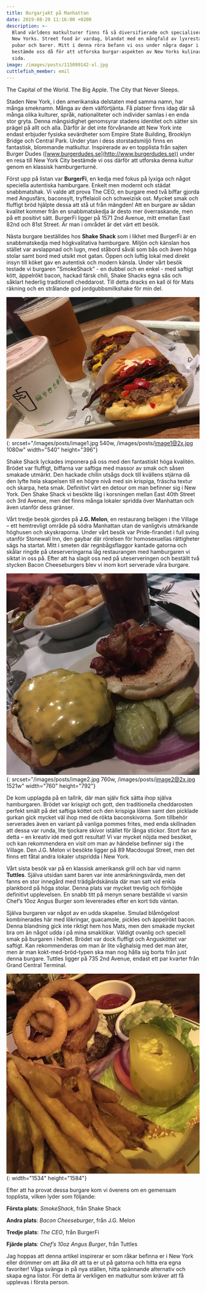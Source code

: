 ```yaml
---
title: Burgarjakt på Manhattan
date: 2019-08-20 11:16:00 +0200
description: >-
  Bland världens matkulturer finns få så diversifierade och specialiserade som
  New Yorks. Street food är vardag, blandat med en mångfald av lyxrestauranger,
  pubar och barer. Mitt i denna röra befann vi oss under några dagar i juni, och
  bestämde oss då för att utforska burgar-aspekten av New Yorks kulinariska
  sida.
image: /images/posts/115099142-xl.jpg
cuttlefish_member: emil
---
```


The Capital of the World. The Big Apple. The City that Never Sleeps.

Staden New York, i den amerikanska delstaten med samma namn, har m&aring;nga smeknamn. M&aring;nga av dem v&auml;lförtj&auml;nta. F&aring; platser finns idag d&auml;r s&aring; m&aring;nga olika kulturer, spr&aring;k, nationaliteter och individer samlas i en enda stor gryta. Denna m&aring;ngsidighet genomsyrar stadens identitet och s&auml;tter sin pr&auml;gel p&aring; allt och alla. D&auml;rför &auml;r det inte förv&aring;nande att New York inte endast erbjuder fysiska sev&auml;rdheter som Empire State Building, Brooklyn Bridge och Central Park. Under ytan i dess storstadsmiljö finns en fantastisk, blommande matkultur. Inspirerade av en topplista fr&aring;n sajten Burger Dudes ([www.burgerdudes.se](http://www.burgerdudes.se)) under en resa till New York City best&auml;mde vi oss d&auml;rför att utforska denna kultur genom en klassisk hamburgerturn&eacute;.

Först upp p&aring; listan var **BurgerFi**, en kedja med fokus p&aring; lyxiga och n&aring;got speciella autentiska hamburgare. Enkelt men modernt och st&auml;dat snabbmatshak. Vi valde att prova The CEO, en burgare med tv&aring; biffar gjorda med Angusf&auml;rs, baconsylt, tryffelaioli och schweizisk ost. Mycket smak och fluffigt bröd hj&auml;lpte dessa att st&aring; ut fr&aring;n m&auml;ngden\! Att en burgare av s&aring;dan kvalitet kommer fr&aring;n en snabbmatskedja &auml;r desto mer överraskande, men p&aring; ett positivt s&auml;tt. BurgerFi ligger p&aring; 1571 2nd Avenue, mitt emellan East 82nd och 81st Street. &Auml;r man i omr&aring;det &auml;r det v&auml;rt ett besök.

N&auml;sta burgare best&auml;lldes hos **Shake Shack** som i likhet med BurgerFi &auml;r en snabbmatskedja med högkvalitativa hamburgare. Miljön och k&auml;nslan hos st&auml;llet var avslappnad och lugn, med st&aring;bord s&aring;v&auml;l som b&aring;s och &auml;ven höga stolar samt bord med utsikt mot gatan. Öppen och luftig lokal med direkt insyn till köket gav en autentisk och modern k&auml;nsla. Under v&aring;rt besök testade vi burgaren ”SmokeShack” - en dubbel och en enkel - med saftigt kött, &auml;ppelrökt bacon, hackad f&auml;rsk chili, Shake Shacks egna s&aring;s och s&aring;klart hederlig traditionell cheddarost. Till detta dracks en kall öl för Mats r&auml;kning och en str&aring;lande god jordgubbsmilkshake för min del.

![](/images/posts/image1.jpg "Shake Shack's fantastiska burgare med chili"){: srcset="/images/posts/image1.jpg 540w, /images/posts/image1@2x.jpg 1080w" width="540" height="396"}

Shake Shack lyckades imponera p&aring; oss med den fantastiskt höga kvalit&eacute;n. Brödet var fluffigt, biffarna var saftiga med massor av smak och s&aring;sen smakade utm&auml;rkt. Den hackade chilin uts&aring;gs dock till kv&auml;llens stj&auml;rna d&aring; den lyfte hela skapelsen till en högre niv&aring; med sin krispiga, fr&auml;scha textur och skarpa, heta smak. Definitivt v&auml;rt en detour om man befinner sig i New York. Den Shake Shack vi besökte l&aring;g i korsningen mellan East 40th Street och 3rd Avenue, men det finns m&aring;nga lokaler spridda över Manhattan och &auml;ven utanför dess gr&auml;nser.

V&aring;rt tredje besök gjordes p&aring; **J.G. Melon**, en restaurang bel&auml;gen i the Village – ett hemtrevligt omr&aring;de p&aring; södra Manhattan utan de vanligtvis utm&auml;rkande höghusen och skyskraporna. Under v&aring;rt besök var Pride-firandet i full sving utanför Stonewall Inn, den gaybar d&auml;r rörelsen för homosexuellas r&auml;ttigheter s&auml;gs ha startat. Mitt i smeten d&auml;r regnb&aring;gsflaggor kantade gatorna och sk&aring;lar ringde p&aring; uteserveringarna l&aring;g restaurangen med hamburgaren vi siktat in oss p&aring;. Efter att ha slagit oss ned p&aring; uteserveringen och best&auml;llt tv&aring; stycken Bacon Cheeseburgers blev vi inom kort serverade v&aring;ra burgare.

![](/images/posts/image2.jpg "JG Melin i Greenwich Village serverar omonterade burgare"){: srcset="/images/posts/image2.jpg 760w, /images/posts/image2@2x.jpg 1521w" width="760" height="792"}

De kom upplagda p&aring; en tallrik, d&auml;r man sj&auml;lv fick s&auml;tta ihop sj&auml;lva hamburgaren. Brödet var krispigt och gott, den traditionella cheddarosten perfekt sm&auml;lt p&aring; det saftiga köttet och den krispiga löken samt den picklade gurkan gick mycket v&auml;l ihop med de rökta baconskivorna. Som tillbehör serverades &auml;ven en variant p&aring; vanliga pommes frites, med enda skillnaden att dessa var runda, lite tjockare skivor ist&auml;llet för l&aring;nga stickor. Stort fan av detta – en kreativ id&eacute; med gott resultat\! Vi var mycket nöjda med besöket, och kan rekommendera en visit om man av h&auml;ndelse befinner sig i the Village. Den J.G. Melon vi besökte ligger p&aring; 89 Macdougal Street, men det finns ett f&aring;tal andra lokaler utspridda i New York.

V&aring;rt sista besök var p&aring; en klassisk amerikansk grill och bar vid namn **Tuttles**. Sj&auml;lva utsidan samt baren var inte anm&auml;rkningsv&auml;rda, men det fanns en stor inneg&aring;rd med tr&auml;dg&aring;rdsk&auml;nsla d&auml;r man satt vid enkla plankbord p&aring; höga stolar. Denna plats var mycket trevlig och förhöjde definitivt upplevelsen. En snabb titt p&aring; menyn senare best&auml;llde vi varsin Chef’s 10oz Angus Burger som levererades efter en kort tids v&auml;ntan.

Sj&auml;lva burgaren var n&aring;got av en udda skapelse. Smulad bl&aring;mögelost kombinerades h&auml;r med lökringar, guacamole, pickles och &auml;ppelrökt bacon. Denna blandning gick inte riktigt hem hos Mats, men den smakade mycket bra om &auml;n n&aring;got udda i p&aring; mina smaklökar. V&auml;ldigt ovanlig och speciell smak p&aring; burgaren i helhet. Brödet var dock fluffigt och Angusköttet var saftigt. Kan rekommenderas om man &auml;r lite v&aring;ghalsig med det man &auml;ter, men &auml;r man kokt-med-bröd-typen ska man nog h&aring;lla sig borta fr&aring;n just denna burgare. Tuttles ligger p&aring; 735 2nd Avenue, endast ett par kvarter fr&aring;n Grand Central Terminal.

![](/images/posts/image3.jpg "Tuttles hamburgare med lite av varje på"){: width="1534" height="1584"}

Efter att ha provat dessa burgare kom vi överens om en gemensam topplista, vilken lyder som följande:

**Första plats**\: *SmokeShack*, fr&aring;n Shake Shack

**Andra plats**\: *Bacon Cheeseburger*, fr&aring;n J.G. Melon

**Tredje plats**\: *The CEO*, fr&aring;n BurgerFi

**Fj&auml;rde plats**\: *Chef’s 10oz Angus Burger*, fr&aring;n Tuttles

Jag hoppas att denna artikel inspirerar er som r&aring;kar befinna er i New York eller drömmer om att &aring;ka dit att ta er ut p&aring; gatorna och hitta era egna favoriter\! V&aring;ga sv&auml;nga in p&aring; nya st&auml;llen, hitta sp&auml;nnande alternativ och skapa egna listor. För detta &auml;r verkligen en matkultur som kr&auml;ver att f&aring; upplevas i första person.

&nbsp;